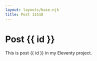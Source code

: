 ```yaml
---
layout: layouts/base.njk
title: Post 11518
---
```


# Post {{ id }}

This is post {{ id }} in my Eleventy project.
